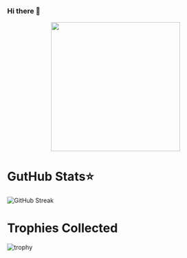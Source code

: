 ### Hi there 👋

<div id="header" align="center" size="100px">
  
<img src="https://github.com/Angela-LJ/Angela-LJ/assets/110421510/01e50b20-06c4-4676-8af8-851aca9b30c2" width="300">

</div>


### <h1>GutHub Stats⭐</h1>

![GitHub Streak](https://github-readme-streak-stats.herokuapp.com?user=Angela-LJ&theme=cobalt&date_format=j%20M%5B%20Y%5D&background=000000&border=7536B2&stroke=9243DD&ring=89502D&fire=FF9554&currStreakNum=D280FF&sideNums=BC52FF&currStreakLabel=64EAE2&sideLabels=48A8A2&dates=A42EE5)

### <h1>Trophies Collected</h1>
![trophy](https://github-profile-trophy.vercel.app/?username=Angela-LJ&theme=dark_dimmed)

<!--
**Angela-LJ/Angela-LJ** is a ✨ _special_ ✨ repository because its `README.md` (this file) appears on your GitHub profile.

Here are some ideas to get you started:

- 🔭 I’m currently working on ...
- 🌱 I’m currently learning ...
- 👯 I’m looking to collaborate on ...
- 🤔 I’m looking for help with ...
- 💬 Ask me about ...
- 📫 How to reach me: ...
- 😄 Pronouns: ...
- ⚡ Fun fact: ...
-->
